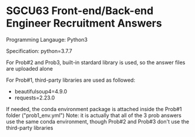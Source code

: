 # SGCU63 Front-end/Back-end Engineer Recruitment Answers

Programming Langauge: Python3

Specification: python=3.7.7

For Prob#2 and Prob3, built-in stardard library is used, so the answer files are uploaded alone

For Prob#1, third-party libraries are used as followed:
  - beautifulsoup4=4.9.0
  - requests=2.23.0

If needed, the conda environment package is attached inside the Prob#1 folder ("prob1_env.yml")
Note: it is actually that all of the 3 prob answers use the same conda environment, though Prob#2 and Prob#3 don't use the third-party libraries
